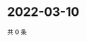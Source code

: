 # 2022-03-10

共 0 条

<!-- BEGIN WEIBO -->
<!-- 最后更新时间 Thu Mar 10 2022 16:01:53 GMT+0800 (China Standard Time) -->

<!-- END WEIBO -->
